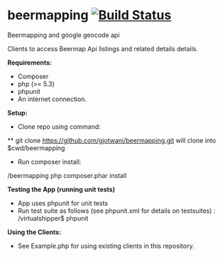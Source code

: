 beermapping [![Build Status](https://travis-ci.org/gjotwani/beermapping.svg)](https://travis-ci.org/gjotwani/beermapping)
===========

Beermapping and google geocode api

Clients to access Beermap Api listings and related details details.

**Requirements:**

* Composer
* php (>= 5.3)
* phpunit
* An internet connection.

**Setup:**

* Clone repo using command:

** git clone https://github.com/gjotwani/beermapping.git
will clone into $cwd/beermapping

* Run composer install:

/beermapping php composer.phar install

**Testing the App (running unit tests)**
* App uses phpunit for unit tests
* Run test suite as follows (see phpunit.xml for details on testsuites) :
/virtualshipper$ phpunit

**Using the Clients:**
* See Example.php for using existing clients in this repository.
